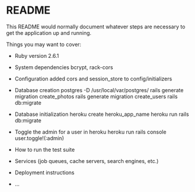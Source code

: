 # README

This README would normally document whatever steps are necessary to get the
application up and running.

Things you may want to cover:

* Ruby version
    2.6.1
* System dependencies
    bcrypt, rack-cors
* Configuration
    added cors and session_store to config/initializers
* Database creation
    postgres -D /usr/local/var/postgres/
    rails generate migration create_photos
    rails generate migration create_users
    rails db:migrate
* Database initialization
    heroku create heroku_app_name
    heroku run rails db:migrate
* Toggle the admin for a user in heroku
    heroku run rails console
    user.toggle!(:admin)

* How to run the test suite

* Services (job queues, cache servers, search engines, etc.)

* Deployment instructions

* ...
